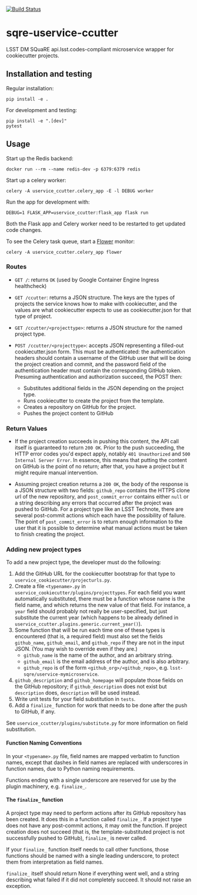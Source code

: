 [![Build Status](https://travis-ci.org/lsst-sqre/uservice-ccutter.svg?branch=master)](https://travis-ci.org/lsst-sqre/uservice-ccutter)

# sqre-uservice-ccutter

LSST DM SQuaRE api.lsst.codes-compliant microservice wrapper for
cookiecutter projects.

## Installation and testing

Regular installation:

```
pip install -e .
```

For development and testing:

```
pip install -e ".[dev]"
pytest
```

## Usage

Start up the Redis backend:

```
docker run --rm --name redis-dev -p 6379:6379 redis
```

Start up a celery worker:

```
celery -A uservice_ccutter.celery_app -E -l DEBUG worker
```

Run the app for development with:

```
DEBUG=1 FLASK_APP=uservice_ccutter:flask_app flask run
```

Both the Flask app and Celery worker need to be restarted to get updated code
changes.

To see the Celery task queue, start a [Flower](http://flower.readthedocs.io/en/latest/) monitor:

```
celery -A uservice_ccutter.celery_app flower
```

### Routes

* `GET /`: returns `OK` (used by Google Container Engine Ingress healthcheck)

* `GET /ccutter`: returns a JSON structure.  The keys are the types of
  projects the service knows how to make with cookiecutter, and the values
  are what cookiecutter expects to use as cookiecutter.json for that
  type of project.
  
* `GET /ccutter/<projecttype>`: returns a JSON structure for the named
  project type.
  
* `POST /ccutter/<projecttype>`: accepts JSON representing a
  filled-out cookiecutter.json form.  This must be authenticated: the
  authentication headers should contain a username of the GitHub user
  that will be doing the project creation and commit, and the password
  field of the authentication header must contain the corresponding
  GitHub token.  Presuming authentication and authorization succeed, the
  POST then:
    * Substitutes additional fields in the JSON depending on the project
      type.
    * Runs cookiecutter to create the project from the template.
	* Creates a repository on GitHub for the project.
	* Pushes the project content to GitHub

### Return Values

* If the project creation succeeds in pushing this content, the API call
  itself is guaranteed to return `200 OK`.  Prior to the push
  succeeding, the HTTP error codes you'd expect apply, notably `401
  Unauthorized` and `500 Internal Server Error`.  In essence, this means
  that putting the content on GitHub is the point of no return; after
  that, you have a project but it might require manual intervention.

* Assuming project creation returns a `200 OK`, the body of the response
  is a JSON structure with two fields: `github_repo` contains the HTTPS
  clone url of the new repository, and `post_commit_error` contains
  either `null` or a string describing any errors that occurred after
  the project was pushed to GitHub.  For a project type like an LSST
  Technote, there are several post-commit actions which each have the
  possibility of failure.  The point of `post_commit_error` is to return
  enough information to the user that it is possible to determine what
  manual actions must be taken to finish creating the project.

### Adding new project types

To add a new project type, the developer must do the following:

1. Add the GitHub URL for the cookiecutter bootstrap for that type to
   `uservice_cookiecutter/projecturls.py`.
2. Create a file `<typename>.py` in 
   `uservice_cookiecutter/plugins/projecttypes`.  For
   each field you want automatically substituted, there must be a
   function whose name is the field name, and which returns the new
   value of that field.  For instance, a `year` field should probably
   not really be user-specified, but just substitute the current year
   (which happens to be already defined in
   `uservice_ccutter.plugins.generic.current_year()`).
3. Some function that will be run each time one of these types is
   encountered (that is, a required field) must also set the fields
   `github_name`, `github_email`, and `github_repo` if they are not in
   the input JSON.  (You may wish to override even if they are.)
   * `github_name` is the name of the author, and an arbitrary string.
   * `github_email` is the email address of the author, and is also
     arbitrary. 
   * `github_repo` is of the form `<github_org>/<github_repo>`,
     e.g. `lsst-sqre/uservice-mymicroservice`.
4. `github_description` and `github_homepage` will populate those fields
     on the GitHub repository; if `github_description` does not exist
     but `description` does, `description` will be used instead.
5. Write unit tests for your field substitution in `tests`.
6. Add a `finalize_` function for work that needs to be done after
   the push to GitHub, if any.

See `uservice_ccutter/plugins/substitute.py` for more information on
field substitution.

#### Function Naming Conventions

In your `<typename>.py` file, field names are mapped verbatim to
function names, except that dashes in field names are replaced with
underscores in function names, due to Python naming requirements.

Functions ending with a single underscore are reserved for use by the
plugin machinery, e.g. `finalize_`.

#### The `finalize_` function

A project type may need to perform actions after its GitHub repository
has been created.  It does this in a function called `finalize_`.  If a
project type does not have any post-commit actions, it may omit the
function.  If project creation does not succeed (that is, the
template-substituted project is not successfully pushed to GitHub),
`finalize_` is never called.

If your `finalize_` function itself needs to call other functions, those
functions should be named with a single leading underscore, to protect
them from interpretation as field names.

`finalize_` itself should return None if everything went well, and a
string describing what failed if it did not completely succeed.  It
should not raise an exception.

